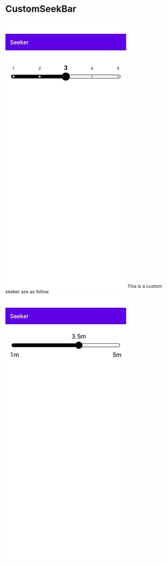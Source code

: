 # CustomSeekBar
![演示](GIF_20250110_102617_591.gif)
This is a custom seeker see as follow
![演示](GIF_20250109_180313_176.gif)
